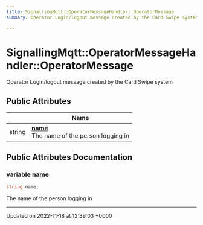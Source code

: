 ```yaml
---
title: SignallingMqtt::OperatorMessageHandler::OperatorMessage
summary: Operator Login/logout message created by the Card Swipe system 

---
```


# SignallingMqtt::OperatorMessageHandler::OperatorMessage



Operator Login/logout message created by the Card Swipe system 

## Public Attributes

|                | Name           |
| -------------- | -------------- |
| string | **[name](/SignallingSystem-doc/vb/Classes/classSignallingMqtt_1_1OperatorMessageHandler_1_1OperatorMessage/#variable-name)** <br>The name of the person logging in  |

## Public Attributes Documentation

### variable name

```csharp
string name;
```

The name of the person logging in 

-------------------------------

Updated on 2022-11-18 at 12:39:03 +0000